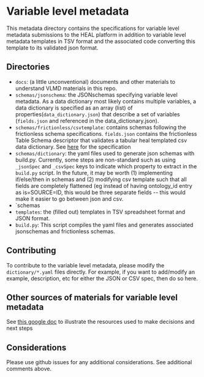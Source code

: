 # Variable level metadata

This metadata directory contains the specifications for variable level metadata submissions to the 
HEAL platform in addition to variable level metadata templates in TSV format and the associated code
converting this template to its validated json format.

## Directories

- `docs`: (a little unconventional) documents and other materials to understand VLMD materials in this repo.
- `schemas/jsonschema`: the JSONschemas specifying variable level metadata. As a data dictionary most likely contains multiple variables, a data dictionary is specified as an array (list) of properties(`data_dictionary.json`) that describe a set of variables (`fields.json` and referenced in the data_dictionary.json). 
- `schemas/frictionless/csvtemplate`: contains schemas following the frictionless schema specifications. `fields.json` contains the frictionless Table Schema descriptor that validates a tabular heal templated csv data dictionary. See [here](https://specs.frictionlessdata.io/table-schema/) for the specification
- `schemas/dictionary`: the yaml files used to generate json schemas with build.py. Currently, some steps are non-standard such as using `_jsonSpec` and `_csvSpec` keys to indicate which property to extract in the `build.py` script. In the  future,
it may be worth (1) implementing if/else/then in schemas and (2) modifying csv template such that all fields
are completely flattened (eg instead of having ontology_id entry as is=SOURCE=ID, this would be three separate fields -- this would make it easier to go between json and csv.
- `schemas
- `templates`: the (filled out) templates in TSV spreadsheet format and JSON format. 
- `build.py`: This script compiles the yaml files and generates associated jsonschemas and frictionless schemas.

## Contributing

To contribute to the variable level metadata, please modify the `dictionary/*.yaml` files directly. For example, if you want to add/modify an example, description, etc for either the JSON or CSV spec, then do so here. 

## Other sources of materials for variable level metadata

See [this google doc](https://docs.google.com/document/d/1-n7XZayEkj1k7QBwqgqXzAJYCBbEz2fpNqVtuisI2-Y/edit?usp=sharing) to illustrate the resources used to make decisions and 
next steps 

## Considerations

Please use github issues for any additional considerations. See additional comments above.